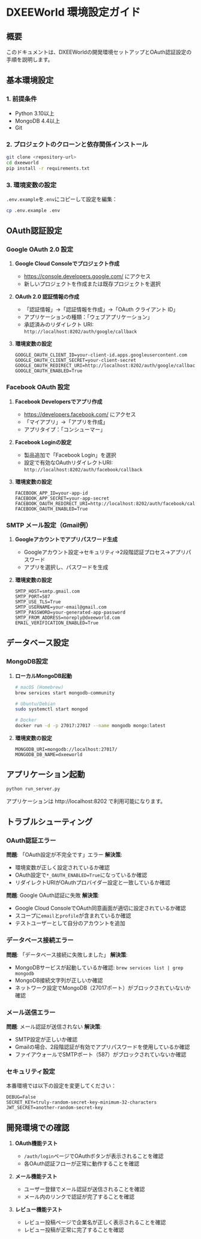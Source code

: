 # DXEEWorld 環境設定ガイド

## 概要

このドキュメントは、DXEEWorldの開発環境セットアップとOAuth認証設定の手順を説明します。

## 基本環境設定

### 1. 前提条件

- Python 3.10以上
- MongoDB 4.4以上
- Git

### 2. プロジェクトのクローンと依存関係インストール

```bash
git clone <repository-url>
cd dxeeworld
pip install -r requirements.txt
```

### 3. 環境変数の設定

`.env.example`を`.env`にコピーして設定を編集：

```bash
cp .env.example .env
```

## OAuth認証設定

### Google OAuth 2.0 設定

1. **Google Cloud Consoleでプロジェクト作成**
   - https://console.developers.google.com/ にアクセス
   - 新しいプロジェクトを作成または既存プロジェクトを選択

2. **OAuth 2.0 認証情報の作成**
   - 「認証情報」→「認証情報を作成」→「OAuth クライアント ID」
   - アプリケーションの種類：「ウェブアプリケーション」
   - 承認済みのリダイレクト URI: `http://localhost:8202/auth/google/callback`

3. **環境変数の設定**
   ```env
   GOOGLE_OAUTH_CLIENT_ID=your-client-id.apps.googleusercontent.com
   GOOGLE_OAUTH_CLIENT_SECRET=your-client-secret
   GOOGLE_OAUTH_REDIRECT_URI=http://localhost:8202/auth/google/callback
   GOOGLE_OAUTH_ENABLED=True
   ```

### Facebook OAuth 設定

1. **Facebook Developersでアプリ作成**
   - https://developers.facebook.com/ にアクセス
   - 「マイアプリ」→「アプリを作成」
   - アプリタイプ：「コンシューマー」

2. **Facebook Loginの設定**
   - 製品追加で「Facebook Login」を選択
   - 設定で有効なOAuthリダイレクトURI: `http://localhost:8202/auth/facebook/callback`

3. **環境変数の設定**
   ```env
   FACEBOOK_APP_ID=your-app-id
   FACEBOOK_APP_SECRET=your-app-secret
   FACEBOOK_OAUTH_REDIRECT_URI=http://localhost:8202/auth/facebook/callback
   FACEBOOK_OAUTH_ENABLED=True
   ```

### SMTP メール設定（Gmail例）

1. **Googleアカウントでアプリパスワード生成**
   - Googleアカウント設定→セキュリティ→2段階認証プロセス→アプリパスワード
   - アプリを選択し、パスワードを生成

2. **環境変数の設定**
   ```env
   SMTP_HOST=smtp.gmail.com
   SMTP_PORT=587
   SMTP_USE_TLS=True
   SMTP_USERNAME=your-email@gmail.com
   SMTP_PASSWORD=your-generated-app-password
   SMTP_FROM_ADDRESS=noreply@dxeeworld.com
   EMAIL_VERIFICATION_ENABLED=True
   ```

## データベース設定

### MongoDB設定

1. **ローカルMongoDB起動**
   ```bash
   # macOS (Homebrew)
   brew services start mongodb-community

   # Ubuntu/Debian
   sudo systemctl start mongod

   # Docker
   docker run -d -p 27017:27017 --name mongodb mongo:latest
   ```

2. **環境変数の設定**
   ```env
   MONGODB_URI=mongodb://localhost:27017/
   MONGODB_DB_NAME=dxeeworld
   ```

## アプリケーション起動

```bash
python run_server.py
```

アプリケーションは http://localhost:8202 で利用可能になります。

## トラブルシューティング

### OAuth認証エラー

**問題**: 「OAuth設定が不完全です」エラー
**解決策**:
- 環境変数が正しく設定されているか確認
- OAuth設定で`*_OAUTH_ENABLED=True`になっているか確認
- リダイレクトURIがOAuthプロバイダー設定と一致しているか確認

**問題**: Google OAuth認証に失敗
**解決策**:
- Google Cloud ConsoleでOAuth同意画面が適切に設定されているか確認
- スコープに`email`と`profile`が含まれているか確認
- テストユーザーとして自分のアカウントを追加

### データベース接続エラー

**問題**: 「データベース接続に失敗しました」
**解決策**:
- MongoDBサービスが起動しているか確認: `brew services list | grep mongodb`
- MongoDB接続文字列が正しいか確認
- ネットワーク設定でMongoDB（27017ポート）がブロックされていないか確認

### メール送信エラー

**問題**: メール認証が送信されない
**解決策**:
- SMTP設定が正しいか確認
- Gmailの場合、2段階認証が有効でアプリパスワードを使用しているか確認
- ファイアウォールでSMTPポート（587）がブロックされていないか確認

### セキュリティ設定

本番環境では以下の設定を変更してください：

```env
DEBUG=False
SECRET_KEY=truly-random-secret-key-minimum-32-characters
JWT_SECRET=another-random-secret-key
```

## 開発環境での確認

1. **OAuth機能テスト**
   - `/auth/login`ページでOAuthボタンが表示されることを確認
   - 各OAuth認証フローが正常に動作することを確認

2. **メール機能テスト**
   - ユーザー登録でメール認証が送信されることを確認
   - メール内のリンクで認証が完了することを確認

3. **レビュー機能テスト**
   - レビュー投稿ページで企業名が正しく表示されることを確認
   - レビュー投稿が正常に完了することを確認